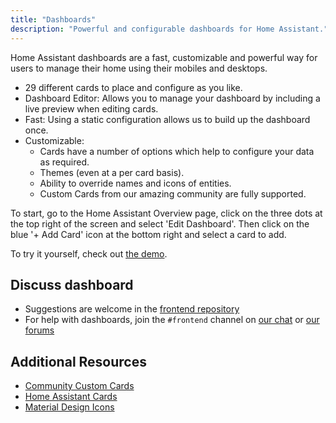 ```yaml
---
title: "Dashboards"
description: "Powerful and configurable dashboards for Home Assistant."
---
```


Home Assistant dashboards are a fast, customizable and powerful way for users to manage their home using their mobiles and desktops.

- 29 different cards to place and configure as you like.
- Dashboard Editor: Allows you to manage your dashboard by including a live preview when editing cards.
- Fast: Using a static configuration allows us to build up the dashboard once.
- Customizable:
  - Cards have a number of options which help to configure your data as required.
  - Themes (even at a per card basis).
  - Ability to override names and icons of entities.
  - Custom Cards from our amazing community are fully supported.

To start, go to the Home Assistant Overview page, click on the three dots at the top right of the screen and select 'Edit Dashboard'. Then click on the blue '+ Add Card' icon at the bottom right and select a card to add.

<lite-youtube videoid="XY3R0xI45wA" videotitle="Editing the user interface" posterquality="maxresdefault"></lite-youtube>

To try it yourself, check out [the demo](https://demo.home-assistant.io).

## Discuss dashboard

- Suggestions are welcome in the [frontend repository](https://github.com/home-assistant/frontend/)
- For help with dashboards, join the `#frontend` channel on [our chat](/join-chat/) or [our forums](https://community.home-assistant.io/c/projects/frontend)

## Additional Resources

- [Community Custom Cards](https://github.com/custom-cards)
- [Home Assistant Cards](https://home-assistant-cards.bessarabov.com/)
- [Material Design Icons](https://pictogrammers.com/library/mdi/)
